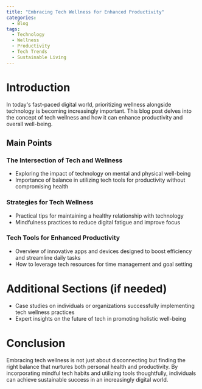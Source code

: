 ```yaml
---
title: "Embracing Tech Wellness for Enhanced Productivity"
categories:
  - Blog
tags:
  - Technology
  - Wellness
  - Productivity
  - Tech Trends
  - Sustainable Living
---
```


# Introduction
In today's fast-paced digital world, prioritizing wellness alongside technology is becoming increasingly important. This blog post delves into the concept of tech wellness and how it can enhance productivity and overall well-being.

## Main Points
### The Intersection of Tech and Wellness
- Exploring the impact of technology on mental and physical well-being
- Importance of balance in utilizing tech tools for productivity without compromising health

### Strategies for Tech Wellness
- Practical tips for maintaining a healthy relationship with technology
- Mindfulness practices to reduce digital fatigue and improve focus

### Tech Tools for Enhanced Productivity
- Overview of innovative apps and devices designed to boost efficiency and streamline daily tasks
- How to leverage tech resources for time management and goal setting

# Additional Sections (if needed)
- Case studies on individuals or organizations successfully implementing tech wellness practices
- Expert insights on the future of tech in promoting holistic well-being

# Conclusion
Embracing tech wellness is not just about disconnecting but finding the right balance that nurtures both personal health and productivity. By incorporating mindful tech habits and utilizing tools thoughtfully, individuals can achieve sustainable success in an increasingly digital world.